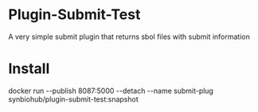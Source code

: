 # Plugin-Submit-Test
A very simple submit plugin that returns sbol files with submit information

# Install
docker run --publish 8087:5000 --detach --name submit-plug synbiohub/plugin-submit-test:snapshot
